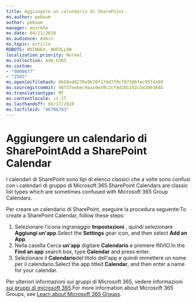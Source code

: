```yaml
---
title: Aggiungere un calendario di SharePoint
ms.author: pebaum
author: pebaum
manager: mnirkhe
ms.date: 04/21/2020
ms.audience: Admin
ms.topic: article
ROBOTS: NOINDEX, NOFOLLOW
localization_priority: Normal
ms.collection: Adm_O365
ms.custom:
- "9000677"
- "2585"
ms.openlocfilehash: 0668ed8270e9b70f17dd7f0cf87386fec95fda99
ms.sourcegitcommit: 90f37eebec9aaa9e49c2cf4d201152c5e20e384b
ms.translationtype: MT
ms.contentlocale: it-IT
ms.lasthandoff: 08/17/2020
ms.locfileid: "46786743"
---
```

# <a name="add-a-sharepoint-calendar"></a><span data-ttu-id="e7123-102">Aggiungere un calendario di SharePoint</span><span class="sxs-lookup"><span data-stu-id="e7123-102">Add a SharePoint Calendar</span></span>

<span data-ttu-id="e7123-103">I calendari di SharePoint sono tipi di elenco classici che a volte sono confusi con i calendari di gruppo di Microsoft 365.</span><span class="sxs-lookup"><span data-stu-id="e7123-103">SharePoint Calendars are classic list types which are sometimes confused with Microsoft 365 Group Calendars.</span></span>
 
<span data-ttu-id="e7123-104">Per creare un calendario di SharePoint, eseguire la procedura seguente:</span><span class="sxs-lookup"><span data-stu-id="e7123-104">To create a SharePoint Calendar, follow these steps:</span></span>
 
1.  <span data-ttu-id="e7123-105">Selezionare l'icona ingranaggio **Impostazioni** , quindi selezionare **Aggiungi un'app**.</span><span class="sxs-lookup"><span data-stu-id="e7123-105">Select the **Settings** gear icon, and then select **Add an App**.</span></span>
2.  <span data-ttu-id="e7123-106">Nella casella Cerca **un'app** digitare **Calendario** e premere INVIO.</span><span class="sxs-lookup"><span data-stu-id="e7123-106">In the **Find an app** search box, type **Calendar** and press enter.</span></span>
3.  <span data-ttu-id="e7123-107">Selezionare il **Calendario**del titolo dell'app e quindi immettere un nome per il calendario.</span><span class="sxs-lookup"><span data-stu-id="e7123-107">Select the app titled **Calendar**, and then enter a name for your calendar.</span></span>

<span data-ttu-id="e7123-108">Per ulteriori informazioni sui gruppi di Microsoft 365, vedere informazioni [sui gruppi di microsoft 365](https://support.office.com/article/Learn-about-Office-365-groups-b565caa1-5c40-40ef-9915-60fdb2d97fa2).</span><span class="sxs-lookup"><span data-stu-id="e7123-108">For more information about Microsoft 365 Groups, see [Learn about Microsoft 365 Groups](https://support.office.com/article/Learn-about-Office-365-groups-b565caa1-5c40-40ef-9915-60fdb2d97fa2).</span></span>

